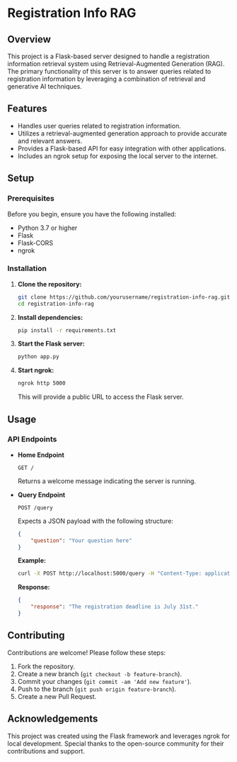 # Registration Info RAG

## Overview

This project is a Flask-based server designed to handle a registration information retrieval system using Retrieval-Augmented Generation (RAG). The primary functionality of this server is to answer queries related to registration information by leveraging a combination of retrieval and generative AI techniques.

## Features

- Handles user queries related to registration information.
- Utilizes a retrieval-augmented generation approach to provide accurate and relevant answers.
- Provides a Flask-based API for easy integration with other applications.
- Includes an ngrok setup for exposing the local server to the internet.

## Setup

### Prerequisites

Before you begin, ensure you have the following installed:

- Python 3.7 or higher
- Flask
- Flask-CORS
- ngrok

### Installation

1. **Clone the repository:**

   ```bash
   git clone https://github.com/yourusername/registration-info-rag.git
   cd registration-info-rag
   ```

2. **Install dependencies:**

   ```bash
   pip install -r requirements.txt
   ```

3. **Start the Flask server:**

   ```bash
   python app.py
   ```

4. **Start ngrok:**

   ```bash
   ngrok http 5000
   ```

   This will provide a public URL to access the Flask server.

## Usage

### API Endpoints

- **Home Endpoint**

  ```http
  GET /
  ```

  Returns a welcome message indicating the server is running.

- **Query Endpoint**

  ```http
  POST /query
  ```

  Expects a JSON payload with the following structure:

  ```json
  {
      "question": "Your question here"
  }
  ```

  **Example:**

  ```bash
  curl -X POST http://localhost:5000/query -H "Content-Type: application/json" -d '{"question":"What is the registration deadline?"}'
  ```

  **Response:**

  ```json
  {
      "response": "The registration deadline is July 31st."
  }
  ```

## Contributing

Contributions are welcome! Please follow these steps:

1. Fork the repository.
2. Create a new branch (`git checkout -b feature-branch`).
3. Commit your changes (`git commit -am 'Add new feature'`).
4. Push to the branch (`git push origin feature-branch`).
5. Create a new Pull Request.

## Acknowledgements

This project was created using the Flask framework and leverages ngrok for local development. Special thanks to the open-source community for their contributions and support.
